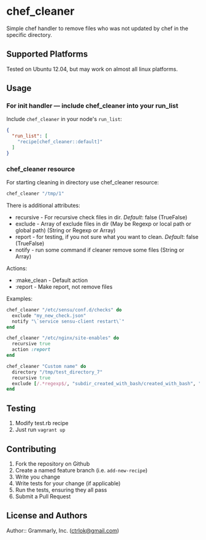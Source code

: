 # chef_cleaner 

Simple chef handler to remove files who was not updated by chef in the specific directory. 

## Supported Platforms

Tested on Ubuntu 12.04, but may work on almost all linux platforms.

## Usage

### For init handler — include chef_cleaner into your run_list

Include `chef_cleaner` in your node's `run_list`:

```json
{
  "run_list": [
    "recipe[chef_cleaner::default]"
  ]
}
```

### chef_cleaner resource

For starting cleaning in directory use chef_cleaner resource:

```ruby
chef_cleaner "/tmp/1"
```

There is additional attributes:
 * recursive - For recursive check files in dir. *Default*: false (TrueFalse)
 * exclude - Array of exclude files in dir (May be Regexp or local path or global path) (String or Regexp or Array)
 * report - for testing, if you not sure what you want to clean. *Default*: false (TrueFalse)
 * notify - run some command if cleaner remove some files (String or Array)

 Actions:
 * :make_clean - Default action
 * :report - Make report, not remove files

 Examples:

```ruby
chef_cleaner "/etc/sensu/conf.d/checks" do
  exclude "my_new_check.json"
  notify "\`service sensu-client restart\`"
end
```

```ruby
chef_cleaner "/etc/nginx/site-enables" do
  recursive true
  action :report
end
```

```ruby
chef_cleaner "Custom name" do
  directory "/tmp/test_directory_7"
  recursive true
  exclude [/.*regexp$/, "subdir_created_with_bash/created_with_bash", "/subdir_created_with_chef/created_with_bash", "/tmp/test_directory_7/subdir_created_with_bash/created_with_bash_other"]
end
```

## Testing

1. Modify test.rb recipe
2. Just run `vagrant up`


## Contributing

1. Fork the repository on Github
2. Create a named feature branch (i.e. `add-new-recipe`)
3. Write you change
4. Write tests for your change (if applicable)
5. Run the tests, ensuring they all pass
6. Submit a Pull Request

## License and Authors

Author:: Grammarly, Inc. (<ctrlok@gmail.com>)
